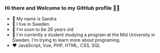 ### Hi there and Welcome to my GitHub profile 👋😄

* 💜 My name is Sandra
* 💛 I live in Sweden
* 💙 I'm soon to be 26 years old
* 💚 I´m currently a student studying a program at the Mid University in Sweden. I'm trying to learn more about programing.
* ❤️ JavaScript, Vue, PHP, HTML, CSS, SQL
 

<!--
**AnderssonSandra/AnderssonSandra** is a ✨ _special_ ✨ repository because its `README.md` (this file) appears on your GitHub profile.

Here are some ideas to get you started:

- 🔭 I’m currently working on ...
- 🌱 I’m currently learning ...
- 👯 I’m looking to collaborate on ...
- 🤔 I’m looking for help with ...
- 💬 Ask me about ...
- 📫 How to reach me: ...
- 😄 Pronouns: ...
- ⚡ Fun fact: ...
-->
